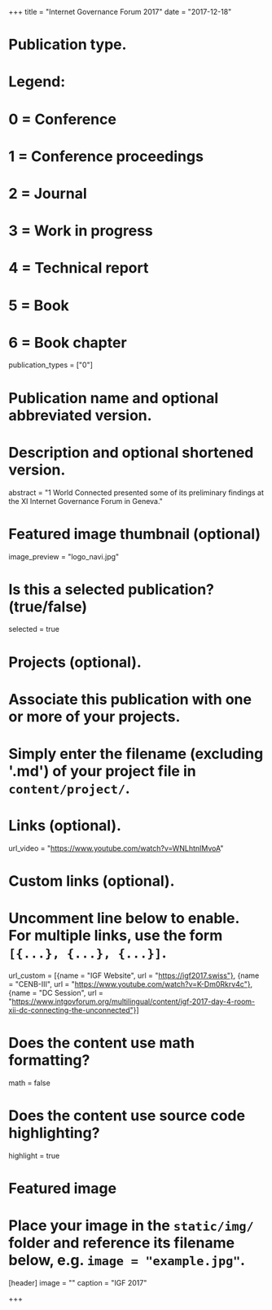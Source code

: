+++
title = "Internet Governance Forum 2017"
date = "2017-12-18"

# Publication type.
# Legend:
# 0 = Conference
# 1 = Conference proceedings
# 2 = Journal
# 3 = Work in progress
# 4 = Technical report
# 5 = Book
# 6 = Book chapter
publication_types = ["0"]

# Publication name and optional abbreviated version.


# Description and optional shortened version.
abstract = "1 World Connected presented some of its preliminary findings at the XI Internet Governance Forum in Geneva."

# Featured image thumbnail (optional)
image_preview = "logo_navi.jpg"

# Is this a selected publication? (true/false)
selected = true

# Projects (optional).
#   Associate this publication with one or more of your projects.
#   Simply enter the filename (excluding '.md') of your project file in `content/project/`.


# Links (optional).

url_video = "https://www.youtube.com/watch?v=WNLhtnIMvoA"


# Custom links (optional).
#   Uncomment line below to enable. For multiple links, use the form `[{...}, {...}, {...}]`.
url_custom = [{name = "IGF Website", url = "https://igf2017.swiss"}, {name = "CENB-III", url = "https://www.youtube.com/watch?v=K-Dm0Rkrv4c"}, {name = "DC Session", url = "https://www.intgovforum.org/multilingual/content/igf-2017-day-4-room-xii-dc-connecting-the-unconnected"}]
# Does the content use math formatting?
math = false

# Does the content use source code highlighting?
highlight = true

# Featured image
# Place your image in the `static/img/` folder and reference its filename below, e.g. `image = "example.jpg"`.
[header]
image = ""
caption = "IGF 2017"

+++


